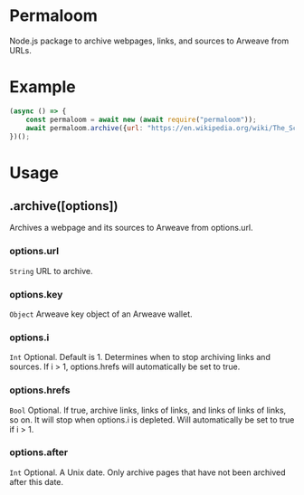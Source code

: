 # Permaloom
Node.js package to archive webpages, links, and sources to Arweave from URLs.

# Example

```js
(async () => {
    const permaloom = await new (await require("permaloom"));
    await permaloom.archive({url: "https://en.wikipedia.org/wiki/The_Scorpion_and_the_Frog", key: <key>, i: 1, hrefs: true, after: 1577854800});
})();
```

# Usage

## .archive([options])
Archives a webpage and its sources to Arweave from options.url.

### options.url
`String`
URL to archive.

### options.key
`Object`
Arweave key object of an Arweave wallet.

### options.i
`Int`
Optional. Default is 1. Determines when to stop archiving links and sources. If i > 1, options.hrefs will automatically be set to true.

### options.hrefs
`Bool`
Optional. If true, archive links, links of links, and links of links of links, so on. It will stop when options.i is depleted. Will automatically be set to true if i > 1.

### options.after
`Int`
Optional. A Unix date. Only archive pages that have not been archived after this date.
